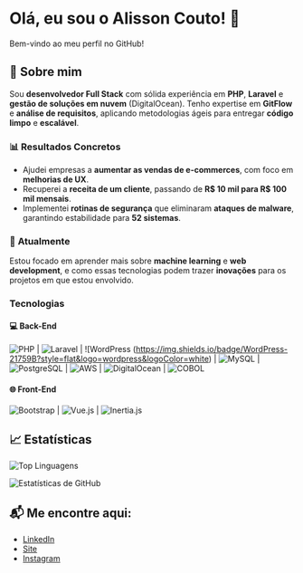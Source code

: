 # Olá, eu sou o Alisson Couto! 👋

Bem-vindo ao meu perfil no GitHub!

## 🚀 Sobre mim

Sou **desenvolvedor Full Stack** com sólida experiência em **PHP**, **Laravel** e **gestão de soluções em nuvem** (DigitalOcean). Tenho expertise em **GitFlow** e **análise de requisitos**, aplicando metodologias ágeis para entregar **código limpo** e **escalável**.

### 📊 **Resultados Concretos**
- Ajudei empresas a **aumentar as vendas de e-commerces**, com foco em **melhorias de UX**.
- Recuperei a **receita de um cliente**, passando de **R$ 10 mil para R$ 100 mil mensais**.
- Implementei **rotinas de segurança** que eliminaram **ataques de malware**, garantindo estabilidade para **52 sistemas**.

### 🧠 **Atualmente**
Estou focado em aprender mais sobre **machine learning** e **web development**, e como essas tecnologias podem trazer **inovações** para os projetos em que estou envolvido.

### Tecnologias

#### 💻 **Back-End**

![PHP](https://img.shields.io/badge/PHP-777BB4?style=flat&logo=php&logoColor=white) | ![Laravel](https://img.shields.io/badge/Laravel-EF4135?style=flat&logo=laravel&logoColor=white) | ![WordPress (https://img.shields.io/badge/WordPress-21759B?style=flat&logo=wordpress&logoColor=white) | ![MySQL](https://img.shields.io/badge/MySQL-4479A1?style=flat&logo=mysql&logoColor=white) | ![PostgreSQL](https://img.shields.io/badge/PostgreSQL-4169E1?style=flat&logo=postgresql&logoColor=white) | ![AWS](https://img.shields.io/badge/AWS-232F3E?style=flat&logo=amazonaws&logoColor=white) | ![DigitalOcean](https://img.shields.io/badge/DigitalOcean-0080FF?style=flat&logo=digitalocean&logoColor=white) | ![COBOL](https://img.shields.io/badge/COBOL-005A8D?style=flat&logo=cobol&logoColor=white)

#### 🌐 **Front-End**

![Bootstrap](https://img.shields.io/badge/Bootstrap-7952B3?style=flat&logo=bootstrap&logoColor=white) | ![Vue.js](https://img.shields.io/badge/Vue.js-4FC08D?style=flat&logo=vue.js&logoColor=white) | ![Inertia.js](https://img.shields.io/badge/Inertia.js-4FC08D?style=flat&logo=vue.js&logoColor=white)

## 📈 Estatísticas
![Top Linguagens](https://github-readme-stats.vercel.app/api/top-langs/?username=AlissonCouto&layout=compact)

![Estatísticas de GitHub](https://github-readme-stats.vercel.app/api?username=AlissonCouto&show_icons=true&count_private=true&hide=prs&hide_title=true&theme=radical)

## 📬 Me encontre aqui:
- [LinkedIn](https://www.linkedin.com/in/alissoncouto)
- [Site](https://alissoncouto.com.br)
- [Instagram](https://instagram.com/_alissoncaires)

<!--
**AlissonCouto/AlissonCouto** is a ✨ _special_ ✨ repository because its `README.md` (this file) appears on your GitHub profile.

Here are some ideas to get you started:

- 🔭 I’m currently working on ...
- 🌱 I’m currently learning ...
- 👯 I’m looking to collaborate on ...
- 🤔 I’m looking for help with ...
- 💬 Ask me about ...
- 📫 How to reach me: ...
- 😄 Pronouns: ...
- ⚡ Fun fact: ...
-->

